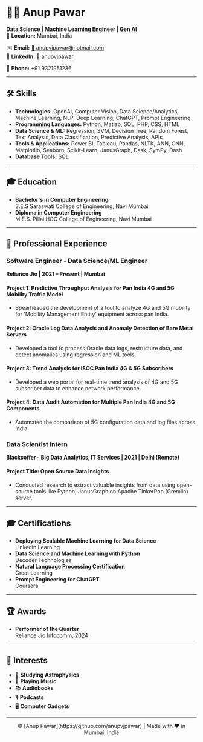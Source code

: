 # 👨‍💻 Anup Pawar

**Data Science | Machine Learning Engineer | Gen AI**  
📍 **Location:** Mumbai, India 

✉️ **Email:** [📧 anupvjpawar@hotmail.com](mailto:anupvjpawar@hotmail.com)  
🔗 **LinkedIn:** [🔗 anupvjpawar](https://linkedin.com/in/anupvjpawar)  

📱 **Phone:** +91 9321951236  


---

## 🛠️ **Skills**
- **Technologies:** OpenAI, Computer Vision, Data Science/Analytics, Machine Learning, NLP, Deep Learning, ChatGPT, Prompt Engineering
- **Programming Languages:** Python, Matlab, SQL, PHP, CSS, HTML
- **Data Science & ML:** Regression, SVM, Decision Tree, Random Forest, Text Analysis, Data Classification, Predictive Analysis, APIs
- **Tools & Applications:** Power BI, Tableau, Pandas, NLTK, ANN, CNN, Matplotlib, Seaborn, Scikit-Learn, JanusGraph, Dask, SymPy, Dash
- **Database Tools:** SQL

---

## 🎓 **Education**
- **Bachelor's in Computer Engineering**  
  S.E.S Saraswati College of Engineering, Navi Mumbai
- **Diploma in Computer Engineering**  
  M.E.S. Pillai HOC College of Engineering, Navi Mumbai

---

## 💼 **Professional Experience**

### **Software Engineer - Data Science/ML Engineer**  
**Reliance Jio | 2021 – Present | Mumbai**

#### **Project 1: Predictive Throughput Analysis for Pan India 4G and 5G Mobility Traffic Model**
- Spearheaded the development of a tool to analyze 4G and 5G mobility for 'Mobility Management Entity' equipment across pan India.


#### **Project 2: Oracle Log Data Analysis and Anomaly Detection of Bare Metal Servers**
- Developed a tool to process Oracle data logs, restructure data, and detect anomalies using regression and ML tools.


#### **Project 3: Trend Analysis for ISOC Pan India 4G & 5G Subscribers**
- Developed a web portal for real-time trend analysis of 4G and 5G subscriber data to enhance network performance.


#### **Project 4: Data Audit Automation for Multiple Pan India 4G and 5G Components**
- Automated the comparison of 5G configuration data and log files across India.


### **Data Scientist Intern**  
**Blackcoffer - Big Data Analytics, IT Services | 2021 | Delhi (Remote)**

#### **Project Title: Open Source Data Insights**
- Conducted research to extract valuable insights from data using open-source tools like Python, JanusGraph on Apache TinkerPop (Gremlin) server. 

---

## 🎓 **Certifications**
- **Deploying Scalable Machine Learning for Data Science**  
  LinkedIn Learning
- **Data Science and Machine Learning with Python**  
  Decoder Technologies
- **Natural Language Processing Certification**  
  Great Learning
- **Prompt Engineering for ChatGPT**  
  Coursera

---

## 🏆 **Awards**
- **Performer of the Quarter**  
  Reliance Jio Infocomm, 2024

---

## 🎯 **Interests**
- 🌌 **Studying Astrophysics**
- 🎵 **Playing Music**
- 📚 **Audiobooks**
- 🎙️ **Podcasts**
- 🖥️ **Computer Gadgets**

---

<div align="center">
    © [Anup Pawar](https://github.com/anupvjpawar) | Made with ❤️ in Mumbai, India
</div>
